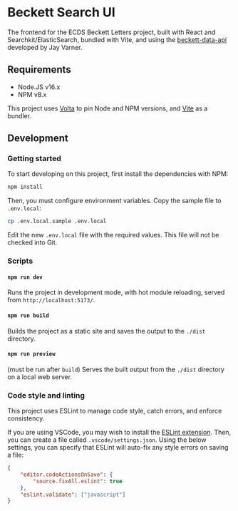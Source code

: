 # Beckett Search UI

The frontend for the ECDS Beckett Letters project, built with React and Searchkit/ElasticSearch, bundled with Vite, and using the [beckett-data-api](https://github.com/ecds/beckett-data-api) developed by Jay Varner.

## Requirements

- Node.JS v16.x
- NPM v8.x

This project uses [Volta](https://volta.sh/) to pin Node and NPM versions, and [Vite](https://vitejs.dev/) as a bundler.

## Development

### Getting started

To start developing on this project, first install the dependencies with NPM:

```sh
npm install
```

Then, you must configure environment variables. Copy the sample file to `.env.local`:

```sh
cp .env.local.sample .env.local
```

Edit the new `.env.local` file with the required values. This file will not be checked into Git.

### Scripts

#### `npm run dev`

Runs the project in development mode, with hot module reloading, served from `http://localhost:5173/`.

#### `npm run build`

Builds the project as a static site and saves the output to the `./dist` directory.

#### `npm run preview`

(must be run after `build`) Serves the built output from the `./dist` directory on a local web server.

### Code style and linting

This project uses ESLint to manage code style, catch errors, and enforce consistency.


If you are using VSCode, you may wish to install the [ESLint extension](https://marketplace.visualstudio.com/items?itemName=dbaeumer.vscode-eslint). Then, you can create a file called `.vscode/settings.json`. Using the below settings, you can specify that ESLint will auto-fix any style errors on saving a file:

```json
{
    "editor.codeActionsOnSave": {
        "source.fixAll.eslint": true
    },
    "eslint.validate": ["javascript"]
}
```
